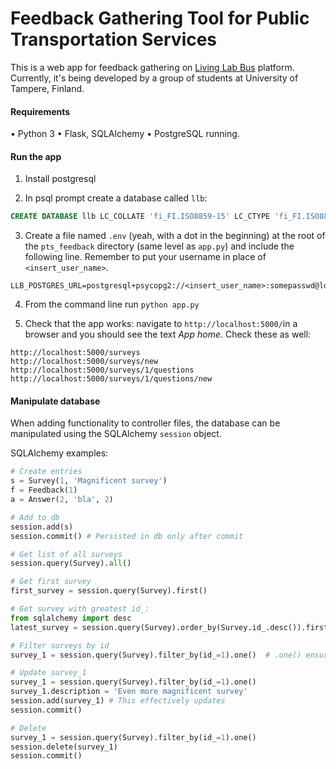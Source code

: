 # Feedback Gathering Tool for Public Transportation Services

This is a web app for feedback gathering on [Living Lab Bus](http://livinglabbus.fi) platform. Currently, it's being developed by a group of students at University of Tampere, Finland.


#### Requirements

• Python 3
• Flask, SQLAlchemy
• PostgreSQL running.

#### Run the app

1) Install postgresql

2) In psql prompt create a database called `llb`:
```sql
CREATE DATABASE llb LC_COLLATE 'fi_FI.ISO8859-15' LC_CTYPE 'fi_FI.ISO8859-15' ENCODING LATIN9 TEMPLATE template0;
```

3) Create a file named `.env` (yeah, with a dot in the beginning) at the root of the `pts_feedback` directory (same level as `app.py`) and include the following line. Remember to put your username in place of `<insert_user_name>`.
```
LLB_POSTGRES_URL=postgresql+psycopg2://<insert_user_name>:somepasswd@localhost:5432/llb
```

4)  From the command line run `python app.py`

5) Check that the app works: navigate to `http://localhost:5000/`in a browser and you should see the text *App home*. Check these as well:

```
http://localhost:5000/surveys
http://localhost:5000/surveys/new
http://localhost:5000/surveys/1/questions
http://localhost:5000/surveys/1/questions/new
```



#### Manipulate database

When adding functionality to controller files, the database can be manipulated using the SQLAlchemy `session` object.

SQLAlchemy examples:

```python
# Create entries
s = Survey(1, 'Magnificent survey')
f = Feedback(1)
a = Answer(2, 'bla', 2)

# Add to db
session.add(s)
session.commit() # Persisted in db only after commit

# Get list of all surveys
session.query(Survey).all()

# Get first survey
first_survey = session.query(Survey).first()

# Get survey with greatest id_:
from sqlalchemy import desc
latest_survey = session.query(Survey).order_by(Survey.id_.desc()).first()

# Filter surveys by id
survey_1 = session.query(Survey).filter_by(id_=1).one()  # .one() ensures only one entry is returned

# Update survey_1
survey_1 = session.query(Survey).filter_by(id_=1).one()
survey_1.description = 'Even more magnificent survey'
session.add(survey_1) # This effectively updates
session.commit()

# Delete
survey_1 = session.query(Survey).filter_by(id_=1).one()
session.delete(survey_1)
session.commit()
```
